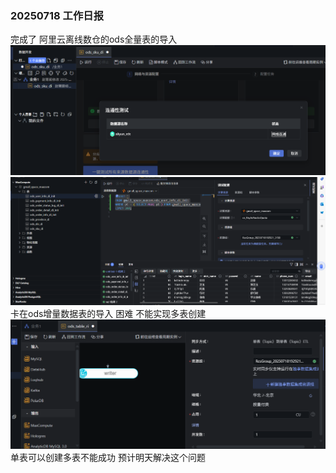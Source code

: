 ### 20250718 工作日报

完成了 阿里云离线数仓的ods全量表的导入
![img_1.png](imgs1/img_1.png)
![img.png](imgs1/img.png)
卡在ods增量数据表的导入
困难 不能实现多表创建
![img_2.png](imgs1/img_2.png)
单表可以创建多表不能成功
预计明天解决这个问题


